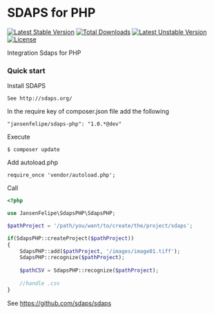 # SDAPS for PHP
[![Latest Stable Version](https://poser.pugx.org/jansenfelipe/sdaps-php/v/stable.svg)](https://packagist.org/packages/jansenfelipe/sdaps-php) [![Total Downloads](https://poser.pugx.org/jansenfelipe/sdaps-php/downloads.svg)](https://packagist.org/packages/jansenfelipe/sdaps-php) [![Latest Unstable Version](https://poser.pugx.org/jansenfelipe/sdaps-php/v/unstable.svg)](https://packagist.org/packages/jansenfelipe/sdaps-php) [![License](https://poser.pugx.org/jansenfelipe/sdaps-php/license.svg)](https://packagist.org/packages/jansenfelipe/sdaps-php)

Integration Sdaps for PHP

### Quick start

Install SDAPS

    See http://sdaps.org/

In the require key of composer.json file add the following

    "jansenfelipe/sdaps-php": "1.0.*@dev"

Execute

    $ composer update


Add autoload.php

    require_once 'vendor/autoload.php';  

Call

```php
<?php

use JansenFelipe\SdapsPHP\SdapsPHP;

$pathProject = '/path/you/want/to/create/the/project/sdaps';

if(SdapsPHP::createProject($pathProject))
{
    SdapsPHP::add($pathProject, '/images/image01.tiff');
    SdapsPHP::recognize($pathProject);
    
    $pathCSV = SdapsPHP::recognize($pathProject);
    
    //handle .csv
}
```

See
    https://github.com/sdaps/sdaps
